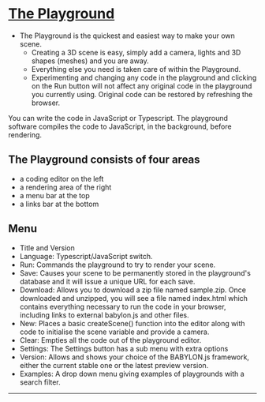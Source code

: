 # [The Playground]

- The Playground is the quickest and easiest way to make your own scene.
  - Creating a 3D scene is easy, simply add a camera, lights and 3D shapes (meshes) and you are away.
  - Everything else you need is taken care of within the Playground.
  - Experimenting and changing any code in the playground and clicking on the Run button will not affect any original code in the playground you currently using. Original code can be restored by refreshing the browser.

You can write the code in JavaScript or Typescript. The playground software compiles the code to JavaScript, in the background, before rendering.

## The Playground consists of four areas

- a coding editor on the left
- a rendering area of the right
- a menu bar at the top
- a links bar at the bottom

## Menu

- Title and Version
- Language: Typescript/JavaScript switch.
- Run: Commands the playground to try to render your scene.
- Save: Causes your scene to be permanently stored in the playground's database and it will issue a unique URL for each save.
- Download: Allows you to download a zip file named sample.zip. Once downloaded and unzipped, you will see a file named index.html which contains everything necessary to run the code in your browser, including links to external babylon.js and other files.
- New: Places a basic createScene() function into the editor along with code to initialise the scene variable and provide a camera.
- Clear: Empties all the code out of the playground editor.
- Settings: The Settings button has a sub menu with extra options
- Version: Allows and shows your choice of the BABYLON.js framework, either the current stable one or the latest preview version.
- Examples: A drop down menu giving examples of playgrounds with a search filter.

---

[The Playground]:https://www.babylonjs-playground.com/
